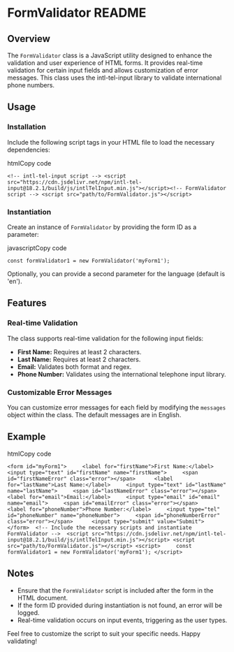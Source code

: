 # FormValidator README

## Overview

The `FormValidator` class is a JavaScript utility designed to enhance the validation and user experience of HTML forms. It provides real-time validation for certain input fields and allows customization of error messages. This class uses the intl-tel-input library to validate international phone numbers.

## Usage

### Installation

Include the following script tags in your HTML file to load the necessary dependencies:

htmlCopy code

`<!-- intl-tel-input script --> <script src="https://cdn.jsdelivr.net/npm/intl-tel-input@18.2.1/build/js/intlTelInput.min.js"></script><!-- FormValidator script --> <script src="path/to/FormValidator.js"></script> `

### Instantiation

Create an instance of `FormValidator` by providing the form ID as a parameter:

javascriptCopy code

`const formValidator1 = new FormValidator('myForm1');`

Optionally, you can provide a second parameter for the language (default is 'en').

## Features

### Real-time Validation

The class supports real-time validation for the following input fields:

-   **First Name:** Requires at least 2 characters.
-   **Last Name:** Requires at least 2 characters.
-   **Email:** Validates both format and regex.
-   **Phone Number:** Validates using the international telephone input library.

### Customizable Error Messages

You can customize error messages for each field by modifying the `messages` object within the class. The default messages are in English.

## Example

htmlCopy code

`<form id="myForm1">     <label for="firstName">First Name:</label>     <input type="text" id="firstName" name="firstName">     <span id="firstNameError" class="error"></span>      <label for="lastName">Last Name:</label>     <input type="text" id="lastName" name="lastName">     <span id="lastNameError" class="error"></span>      <label for="email">Email:</label>     <input type="email" id="email" name="email">     <span id="emailError" class="error"></span>      <label for="phoneNumber">Phone Number:</label>     <input type="tel" id="phoneNumber" name="phoneNumber">     <span id="phoneNumberError" class="error"></span>      <input type="submit" value="Submit"> </form>  <!-- Include the necessary scripts and instantiate FormValidator -->  <script src="https://cdn.jsdelivr.net/npm/intl-tel-input@18.2.1/build/js/intlTelInput.min.js"></script> <script src="path/to/FormValidator.js"></script> <script>     const formValidator1 = new FormValidator('myForm1'); </script>`

## Notes

-   Ensure that the `FormValidator` script is included after the form in the HTML document.
-   If the form ID provided during instantiation is not found, an error will be logged.
-   Real-time validation occurs on input events, triggering as the user types.

Feel free to customize the script to suit your specific needs. Happy validating!
